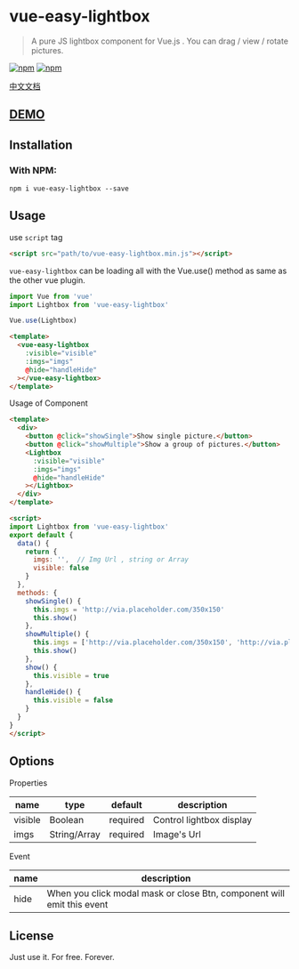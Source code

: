 # vue-easy-lightbox

>A pure JS lightbox component for Vue.js . You can drag / view / rotate pictures.

[![npm](https://img.shields.io/npm/v/vue-easy-lightbox.svg)](https://www.npmjs.com/package/vue-easy-lightbox)
[![npm](https://img.shields.io/npm/l/vue-easy-lightbox.svg)](https://www.npmjs.com/package/vue-easy-lightbox)

[中文文档](https://github.com/XiongAmao/vue-easy-lightbox/blob/master/README-CN.md)

## [DEMO](https://xiongamao.github.io/vue-easy-lightbox/example/index.html)

## Installation

### With NPM:
```
npm i vue-easy-lightbox --save
```

## Usage

use `script` tag

```html
<script src="path/to/vue-easy-lightbox.min.js"></script>
```

`vue-easy-lightbox` can be loading all with the Vue.use() method as same as the other vue plugin.

```javascript
import Vue from 'vue'
import Lightbox from 'vue-easy-lightbox'

Vue.use(Lightbox)
```

```html
<template>
  <vue-easy-lightbox
    :visible="visible"
    :imgs="imgs"
    @hide="handleHide"
  ></vue-easy-lightbox>
</template>
```

Usage of Component
```html
<template>
  <div>
    <button @click="showSingle">Show single picture.</button>
    <button @click="showMultiple">Show a group of pictures.</button>
    <Lightbox
      :visible="visible"
      :imgs="imgs"
      @hide="handleHide"
    ></Lightbox>
  </div>
</template>

<script>
import Lightbox from 'vue-easy-lightbox'
export default {
  data() {
    return {
      imgs: '',  // Img Url , string or Array
      visible: false
    }
  },
  methods: {
    showSingle() {
      this.imgs = 'http://via.placeholder.com/350x150'
      this.show()
    },
    showMultiple() {
      this.imgs = ['http://via.placeholder.com/350x150', 'http://via.placeholder.com/350x150']
      this.show()
    },
    show() {
      this.visible = true
    },
    handleHide() {
      this.visible = false
    }
  }
}
</script>

```

## Options

Properties
<table>
  <thead>
    <tr>
      <th>name</th>
      <th>type</th>
      <th>default</th>
      <th>description</th>
    </tr>
  </thead>
  <tbody>
    <tr>
      <td>visible</td>
      <td>Boolean</td>
      <td>required</td>
      <td>Control lightbox display</td>
    </tr>
    <tr>
      <td>imgs</td>
      <td>String/Array</td>
      <td>required</td>
      <td>Image's Url</td>
    </tr>
  </tbody>
</table>

Event
<table>
  <thead>
    <tr>
      <th>name</th>
      <th>description</th>
    </tr>
  </thead>
  <tbody>
    <tr>
      <td>hide</td>
      <td>When you click modal mask or close Btn, component will emit this event</td>
    </tr>
  </tbody>
</table>

## License
Just use it. For free. Forever.
